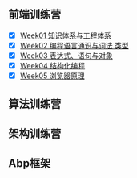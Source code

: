 ## 前端训练营
 - [x] [Week01  知识体系与工程体系](FrontEnd/Week01/README.md)
 - [x] [Week02 编程语言通识与词法 类型](FrontEnd/Week02/README.md)
 - [x] [Week03 表达式、语句与对象](FrontEnd/Week03/README.md)
 - [x] [Week04 结构化编程](FrontEnd/Week04/README.md)
 - [x] [Week05 浏览器原理](FrontEnd/Week04/README.md)
## 算法训练营
## 架构训练营



## Abp框架



